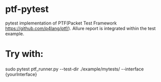 # ptf-pytest
pytest implementation of PTF(Packet Test Framework https://github.com/p4lang/ptf/).
Allure report is integrated within the test example.

# Try with:
###
sudo pytest ptf_runner.py --test-dir ./example/mytests/  --interface {yourInterface} 
###

